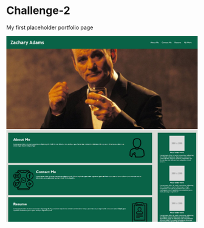 # Challenge-2
My first placeholder portfolio page

<img src="./assets/images/screenshot1.jpg">
<img src="./assets/images/screenshot2.jpg">